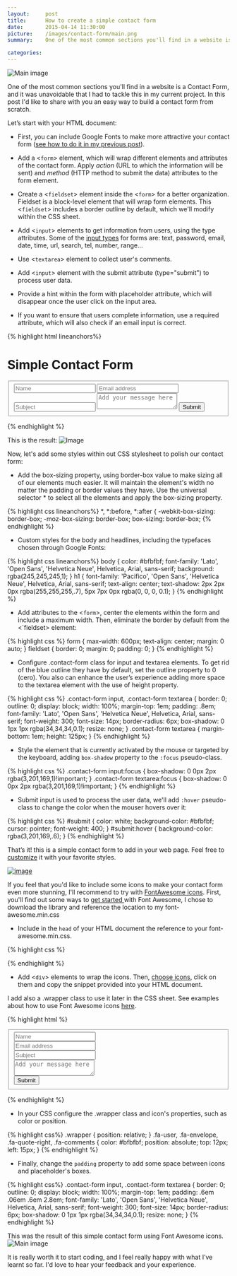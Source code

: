 ```yaml
---
layout:     post
title:      How to create a simple contact form
date:       2015-04-14 11:30:00
picture:    /images/contact-form/main.png
summary:    One of the most common sections you'll find in a website is a Contact Form, and it was unavoidable that I had to tackle this in my current project. In this post I'd like to share with you an easy way to build a contact form from scratch. 

categories: 
---
```

![Main image](/images/contact-form/main.png)

One of the most common sections you'll find in a website is a Contact Form, and it was unavoidable that I had to tackle this in my current project. In this post I'd like to share with you an easy way to build a contact form from scratch. 

Let’s start with your HTML document:

* First, you can include Google Fonts to make more attractive your contact form ([see how to do it in my previous post](http://karlajaramillo.com/post/108907348097/make-beautiful-websites-using-google-fonts)).

* Add a &lt;`form`&gt; element, which will wrap different elements and attributes of the contact form. Apply _action_ (URL to which the information will be sent) and _method_ (HTTP method to submit the data) attributes to the form element.

* Create a &lt;`fieldset`&gt; element inside the &lt;`form`&gt; for a better organization. Fieldset is a block-level element that will wrap form elements. This &lt;`fieldset`&gt; includes a border outline by default, which we'll modify within the CSS sheet.

* Add &lt;`input`&gt; elements to get information from users, using the type attributes. Some of the [input types](http://html5doctor.com/html5-forms-input-types/) for forms are: text, password, email, date, time, url, search, tel, number, range…

* Use &lt;`textarea`&gt; element to collect user's comments.&nbsp;

* Add &lt;`input`&gt; element with the submit  attribute (type="submit") to process user data.

* Provide a hint within the form with placeholder attribute, which will disappear once the user click on the input area.

* If you want to ensure that users complete information, use a required attribute, which will also check if an email input is correct.

{% highlight html lineanchors%}
<!DOCTYPE html>
<html lan="en">
<head>
<link rel="stylesheet" type="text/css" href="assets/stylesheet/main.css">
<link href='http://fonts.googleapis.com/css?family=Lato:100,300,400|Pacifico' rel='stylesheet' type='text/css'>
</head>
<body>
  <h1>Simple Contact Form</h1>
  <!-- Contact Form -->
  <form action="#" method="post">
    <fieldset class="contact-form">
      <input type="text" name="name" placeholder="Name" required>
      <input type="email" name="email" placeholder="Email address" required>
      <input type="text" name="subject" placeholder="Subject" required>
      <textarea name="message" placeholder="Add your message here" required></textarea>
      <input type="submit" id="submit" value="Submit" >
    </fieldset>
  </form>
</body>
</html>
{% endhighlight %}

This is the result:
![Image](/images/contact-form/a_web.png)

Now, let's add some styles within out CSS stylesheet to polish our contact form:

* Add the box-sizing property, using border-box value to make sizing all of our elements much easier. It will maintain the element's width no matter the padding or border values they have. Use the universal selector * to select all the elements and apply the box-sizing property.

{% highlight css lineanchors%}
*,
*:before,
*:after {
  -webkit-box-sizing: border-box;
     -moz-box-sizing: border-box;
          box-sizing: border-box;
{% endhighlight %}

* Custom styles for the body and headlines, including the typefaces chosen through Google Fonts:


{% highlight css lineanchors%}
body {
  color: #bfbfbf;
  font-family: 'Lato', 'Open Sans', 'Helvetica Neue', Helvetica, Arial, sans-serif;
  background: rgba(245,245,245,1);
}
h1 {
  font-family: 'Pacifico', 'Open Sans', 'Helvetica Neue', Helvetica, Arial, sans-serif;
  text-align: center;
  text-shadow: 2px 2px 0px rgba(255,255,255,.7), 5px 7px 0px rgba(0, 0, 0, 0.1);
}
{% endhighlight %}

* Add attributes to the &lt;`form`&gt;, center the elements within the form and include a maximum width. Then, eliminate the border by default from the &lt;`fieldset&gt; element:

{% highlight css %}
form {
  max-width: 600px;
  text-align: center;
  margin: 0 auto;
}
fieldset {
  border: 0;
  margin: 0;
  padding: 0;
}
{% endhighlight %}

* Configure .contact-form class for input and textarea elements. To get rid of the blue outline they have by default, set the outline property to 0 (cero). You also can enhance the user’s experience adding more space to the textarea element with the use of height property.

{% highlight css %}
.contact-form input,
.contact-form textarea {
  border: 0;
  outline: 0;
  display: block;
  width: 100%;
  margin-top: 1em;
  padding: .8em;
  font-family: 'Lato', 'Open Sans', 'Helvetica Neue', Helvetica, Arial, sans-serif;
  font-weight: 300;
  font-size: 14px;
  border-radius: 6px;
  box-shadow: 0 1px 1px rgba(34,34,34,0.1);
  resize: none;
}
.contact-form textarea {
  margin-bottom: 1em;
  height: 125px;
}
{% endhighlight %}

* Style the element that is currently activated by the mouse or targeted by the keyboard, adding `box-shadow` property to the `:focus` pseudo-class.

{% highlight css %}
.contact-form input:focus {
  box-shadow: 0 0px 2px rgba(3,201,169,1)!important;
}
.contact-form textarea:focus {
  box-shadow: 0 0px 2px rgba(3,201,169,1)!important;
} 
{% endhighlight %}

* Submit input is used to process the user data, we'll add `:hover` pseudo-class to change the color when the mouser hovers over it:

{% highlight css %}
#submit {
  color: white; 
  background-color: #bfbfbf;
  cursor: pointer;
  font-weight: 400;
}
#submit:hover {
  background-color: rgba(3,201,169,.6);
}
{% endhighlight %}

That’s it! this is a simple contact form to add in your web page. Feel free to [customize](http://jsfiddle.net/kavajaga/4je44kz8/1/) it with your favorite styles.

[![image](/images/contact-form/b_web.png)](http://jsfiddle.net/kavajaga/4je44kz8/1/)

If you feel that you'd like to include some icons to make your contact form even more stunning, I'll recommend to try with [FontAwesome icons](http://fortawesome.github.io/Font-Awesome/). First, you'll find out some ways to [get started&nbsp;](http://fortawesome.github.io/Font-Awesome/get-started/)with Font Awesome, I chose to download the library and reference the location to my font-awesome.min.css

* Include in the `head` of your HTML document the reference to your font-awesome.min.css.

{% highlight css %}
<link rel="stylesheet" href="assets/font-awesome/css/font-awesome.min.css">
{% endhighlight %}

* Add &lt;`div`&gt; elements to wrap the icons. Then, [choose icons](http://fortawesome.github.io/Font-Awesome/icons/), click on them and copy the snippet provided into your HTML document.

I add also a .wrapper class to use it later in the CSS sheet. See examples about how to use Font Awesome icons [here](http://fortawesome.github.io/Font-Awesome/examples/).

{% highlight html %}
<form action="#" method="post">
  <fieldset class="contact-form">
    <div class="wrapper">
      <i class="fa fa-user"></i>
      <input type="text" name="name" placeholder="Name" required>
    </div>
    <div class="wrapper">
      <i class="fa fa-envelope"></i>
      <input type="email" name="email" placeholder="Email address" required>
    </div>
    <div class="wrapper">
      <i class="fa fa-quote-right"></i>
      <input type="text" name="subject" placeholder="Subject" required>
    </div>
    <div class="wrapper">
      <i class="fa fa-comments"></i>
      <textarea name="message" placeholder="Add your message here" required></textarea>
    </div>
    <input type="submit" id="submit" value="Submit" >
  </fieldset>
</form>
{% endhighlight %}

* In your CSS configure the .wrapper class and icon's properties, such as color or position.

{% highlight css%}
.wrapper {
  position: relative;
}
.fa-user,
.fa-envelope,
.fa-quote-right,
.fa-comments {
  color: #bfbfbf;
  position: absolute;
  top: 12px;
  left: 15px;
}
{% endhighlight %}

* Finally, change the `padding` property to add some space between icons and placeholder's boxes.

{% highlight css%}
.contact-form input,
.contact-form textarea {
  border: 0;
  outline: 0;
  display: block;
  width: 100%;
  margin-top: 1em;
  padding: .6em .06em .6em 2.8em;
  font-family: 'Lato', 'Open Sans', 'Helvetica Neue', Helvetica, Arial, sans-serif;
  font-weight: 300;
  font-size: 14px;
  border-radius: 6px;
  box-shadow: 0 1px 1px rgba(34,34,34,0.1);
  resize: none;
}
{% endhighlight %}

This was the result of this simple contact form using Font Awesome icons.
![Main image](/images/contact-form/main.png)

It is really worth it to start coding, and I feel really happy with what I’ve learnt so far. I'd love to hear your feedback and your experience.









